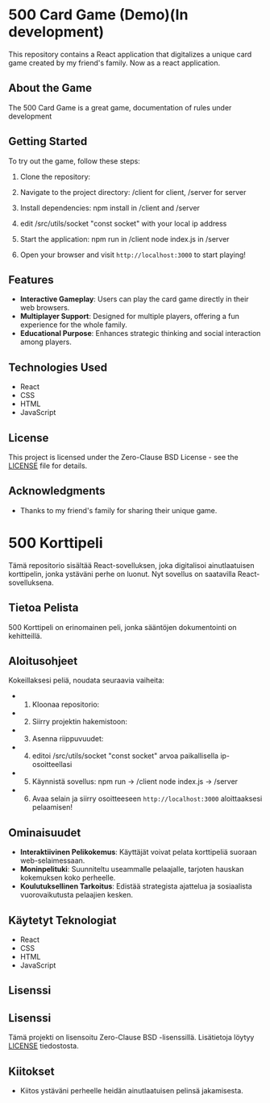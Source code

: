 # 500 Card Game (Demo)(In development)

This repository contains a React application that digitalizes a unique card game created by my friend's family. Now as a react application.

## About the Game

The 500 Card Game is a great game, documentation of rules under development

## Getting Started

To try out the game, follow these steps:

1. Clone the repository:

2. Navigate to the project directory:
     /client for client, /server for server

3. Install dependencies:
    npm install in /client and /server

4. edit /src/utils/socket "const socket" with your local ip address

5. Start the application:
    npm run in /client
    node index.js in /server

6. Open your browser and visit `http://localhost:3000` to start playing!

## Features

- **Interactive Gameplay**: Users can play the card game directly in their web browsers.
- **Multiplayer Support**: Designed for multiple players, offering a fun experience for the whole family.
- **Educational Purpose**: Enhances strategic thinking and social interaction among players.

## Technologies Used

- React
- CSS
- HTML
- JavaScript

## License

This project is licensed under the Zero-Clause BSD License - see the [LICENSE](LICENSE) file for details.


## Acknowledgments

- Thanks to my friend's family for sharing their unique game.






# 500 Korttipeli

Tämä repositorio sisältää React-sovelluksen, joka digitalisoi ainutlaatuisen korttipelin, jonka ystäväni perhe on luonut. Nyt sovellus on saatavilla React-sovelluksena.

## Tietoa Pelista

500 Korttipeli on erinomainen peli, jonka sääntöjen dokumentointi on kehitteillä.

## Aloitusohjeet

Kokeillaksesi peliä, noudata seuraavia vaiheita:

- 1. Kloonaa repositorio:

- 2. Siirry projektin hakemistoon:

- 3. Asenna riippuvuudet:

- 4. editoi /src/utils/socket "const socket" arvoa paikallisella ip-osoitteellasi 
    
- 5. Käynnistä sovellus:
    npm run -> /client
    node index.js -> /server

- 6. Avaa selain ja siirry osoitteeseen `http://localhost:3000` aloittaaksesi pelaamisen!

## Ominaisuudet

- **Interaktiivinen Pelikokemus**: Käyttäjät voivat pelata korttipeliä suoraan web-selaimessaan.
- **Moninpelituki**: Suunniteltu useammalle pelaajalle, tarjoten hauskan kokemuksen koko perheelle.
- **Koulutuksellinen Tarkoitus**: Edistää strategista ajattelua ja sosiaalista vuorovaikutusta pelaajien kesken.

## Käytetyt Teknologiat

- React
- CSS
- HTML
- JavaScript

## Lisenssi

## Lisenssi

Tämä projekti on lisensoitu Zero-Clause BSD -lisenssillä. Lisätietoja löytyy [LICENSE](LICENSE) tiedostosta.


## Kiitokset

- Kiitos ystäväni perheelle heidän ainutlaatuisen pelinsä jakamisesta.

